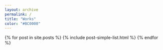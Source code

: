 ```yaml
---
layout: archive
permalink: /
title: "Works"
color: "#BC0000"
---
```

<div class="post-list-wrapper">
{% for post in site.posts %}
	{% include post-simple-list.html %}
{% endfor %}
</div><!-- /.tiles -->

